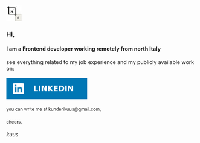 <img src="assets/avatar.png" width="40">

<h3>Hi,</h3>
<h4>I am a Frontend developer working remotely from north Italy</h4>
<p>
  see everything related to my job experience and my publicly available work on:<br><br>
  <a href="https://www.linkedin.com/in/kunderikuus/"><img src="assets/linkedin.svg"></a>
</p>
<p>
  <small>you can write me at kunderikuus@gmail.com,</small>
  <br><br>
  <small>cheers,</small>
  <br><br>
  <em>kuus</em>
</p>
